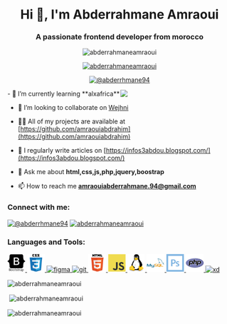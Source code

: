 <h1 align="center">Hi 👋, I'm Abderrahmane Amraoui</h1>
<h3 align="center">A passionate frontend developer from morocco</h3>

<p align="center"> <img src="https://komarev.com/ghpvc/?username=abderrahmaneamraoui&label=Profile%20views&color=0e75b6&style=flat" alt="abderrahmaneamraoui" /> </p>

<p align="center"> <a href="https://github.com/ryo-ma/github-profile-trophy"><img src="https://github-profile-trophy.vercel.app/?username=abderrahmaneamraoui" alt="abderrahmaneamraoui" /></a> </p>

<p align="center"> <a href="https://twitter.com/@abderrhmane94" target="blank"><img src="https://img.shields.io/twitter/follow/@abderrhmane94?logo=twitter&style=for-the-badge" alt="@abderrhmane94" /></a> </p>

<img align="right" src="https://user-images.githubusercontent.com/63050133/156676671-d5b2e362-97d4-4404-9447-dd71ddfea82f.gif" width = 250px/>
- 🌱 I’m currently learning **alxafrica**

- 👯 I’m looking to collaborate on [Wejhni](https://gentle-bublanina-e89c22.netlify.app/)

- 👨‍💻 All of my projects are available at [https://github.com/amraouiabdrahim](https://github.com/amraouiabdrahim)

- 📝 I regularly write articles on [https://infos3abdou.blogspot.com/](https://infos3abdou.blogspot.com/)

- 💬 Ask me about **html,css,js,php,jquery,boostrap**

- 📫 How to reach me **amraouiabderrahmane.94@gmail.com**

<h3 align="left">Connect with me:</h3>
<p align="left">
<a href="https://twitter.com/@abderrhmane94" target="blank"><img align="center" src="https://raw.githubusercontent.com/rahuldkjain/github-profile-readme-generator/master/src/images/icons/Social/twitter.svg" alt="@abderrhmane94" height="30" width="40" /></a>
<a href="https://www.linkedin.com/in/a-development/" target="blank"><img align="center" src="https://raw.githubusercontent.com/rahuldkjain/github-profile-readme-generator/master/src/images/icons/Social/linked-in-alt.svg" alt="abderrahmaneamraoui" height="30" width="40" /></a>
</p>

<h3 align="left">Languages and Tools:</h3>
<p align="left"> <a href="https://getbootstrap.com" target="_blank" rel="noreferrer"> <img src="https://raw.githubusercontent.com/devicons/devicon/master/icons/bootstrap/bootstrap-plain-wordmark.svg" alt="bootstrap" width="40" height="40"/> </a> <a href="https://www.w3schools.com/css/" target="_blank" rel="noreferrer"> <img src="https://raw.githubusercontent.com/devicons/devicon/master/icons/css3/css3-original-wordmark.svg" alt="css3" width="40" height="40"/> </a> <a href="https://www.figma.com/" target="_blank" rel="noreferrer"> <img src="https://www.vectorlogo.zone/logos/figma/figma-icon.svg" alt="figma" width="40" height="40"/> </a> <a href="https://git-scm.com/" target="_blank" rel="noreferrer"> <img src="https://www.vectorlogo.zone/logos/git-scm/git-scm-icon.svg" alt="git" width="40" height="40"/> </a> <a href="https://www.w3.org/html/" target="_blank" rel="noreferrer"> <img src="https://raw.githubusercontent.com/devicons/devicon/master/icons/html5/html5-original-wordmark.svg" alt="html5" width="40" height="40"/> </a> <a href="https://developer.mozilla.org/en-US/docs/Web/JavaScript" target="_blank" rel="noreferrer"> <img src="https://raw.githubusercontent.com/devicons/devicon/master/icons/javascript/javascript-original.svg" alt="javascript" width="40" height="40"/> </a> <a href="https://www.linux.org/" target="_blank" rel="noreferrer"> <img src="https://raw.githubusercontent.com/devicons/devicon/master/icons/linux/linux-original.svg" alt="linux" width="40" height="40"/> </a> <a href="https://www.mysql.com/" target="_blank" rel="noreferrer"> <img src="https://raw.githubusercontent.com/devicons/devicon/master/icons/mysql/mysql-original-wordmark.svg" alt="mysql" width="40" height="40"/> </a> <a href="https://www.photoshop.com/en" target="_blank" rel="noreferrer"> <img src="https://raw.githubusercontent.com/devicons/devicon/master/icons/photoshop/photoshop-line.svg" alt="photoshop" width="40" height="40"/> </a> <a href="https://www.php.net" target="_blank" rel="noreferrer"> <img src="https://raw.githubusercontent.com/devicons/devicon/master/icons/php/php-original.svg" alt="php" width="40" height="40"/> </a> <a href="https://www.adobe.com/products/xd.html" target="_blank" rel="noreferrer"> <img src="https://cdn.worldvectorlogo.com/logos/adobe-xd.svg" alt="xd" width="40" height="40"/> </a> </p>

<p><img align="center" src="https://github-readme-stats.vercel.app/api/top-langs?username=abderrahmaneamraoui&show_icons=true&locale=en&layout=compact" alt="abderrahmaneamraoui" /></p>

<p>&nbsp;<img align="center" src="https://github-readme-stats.vercel.app/api?username=abderrahmaneamraoui&show_icons=true&locale=en" alt="abderrahmaneamraoui" /></p>

<p><img align="center" src="https://github-readme-streak-stats.herokuapp.com/?user=abderrahmaneamraoui&" alt="abderrahmaneamraoui" /></p>
